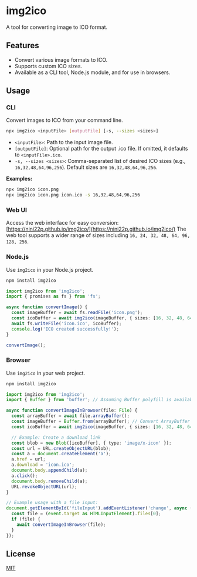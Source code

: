 # img2ico

A tool for converting image to ICO format.

## Features
- Convert various image formats to ICO.
- Supports custom ICO sizes.
- Available as a CLI tool, Node.js module, and for use in browsers.

## Usage

### CLI
Convert images to ICO from your command line.

```bash
npx img2ico <inputFile> [outputFile] [-s, --sizes <sizes>]
```

- `<inputFile>`: Path to the input image file.
- `[outputFile]`: Optional path for the output .ico file. If omitted, it defaults to `<inputFile>.ico`.
- `-s, --sizes <sizes>`: Comma-separated list of desired ICO sizes (e.g., `16,32,48,64,96,256`). Default sizes are `16,32,48,64,96,256`.

**Examples:**
```bash
npx img2ico icon.png
npx img2ico icon.png icon.ico -s 16,32,48,64,96,256
```

### Web UI
Access the web interface for easy conversion: [https://nini22p.github.io/img2ico/](https://nini22p.github.io/img2ico/)
The web tool supports a wider range of sizes including `16, 24, 32, 48, 64, 96, 128, 256`.

### Node.js
Use `img2ico` in your Node.js project.

```bash
npm install img2ico
```

```ts
import img2ico from 'img2ico';
import { promises as fs } from 'fs';

async function convertImage() {
  const imageBuffer = await fs.readFile('icon.png');
  const icoBuffer = await img2ico(imageBuffer, { sizes: [16, 32, 48, 64, 96, 256] });
  await fs.writeFile('icon.ico', icoBuffer);
  console.log('ICO created successfully!');
}

convertImage();
```

### Browser
Use `img2ico` in your web project.

```bash
npm install img2ico
```

```ts
import img2ico from 'img2ico';
import { Buffer } from 'buffer'; // Assuming Buffer polyfill is available

async function convertImageInBrowser(file: File) {
  const arrayBuffer = await file.arrayBuffer();
  const imageBuffer = Buffer.from(arrayBuffer); // Convert ArrayBuffer to Buffer
  const icoBuffer = await img2ico(imageBuffer, { sizes: [16, 32, 48, 64, 96, 256] });

  // Example: Create a download link
  const blob = new Blob([icoBuffer], { type: 'image/x-icon' });
  const url = URL.createObjectURL(blob);
  const a = document.createElement('a');
  a.href = url;
  a.download = 'icon.ico';
  document.body.appendChild(a);
  a.click();
  document.body.removeChild(a);
  URL.revokeObjectURL(url);
}

// Example usage with a file input:
document.getElementById('fileInput').addEventListener('change', async (event) => {
  const file = (event.target as HTMLInputElement).files[0];
  if (file) {
    await convertImageInBrowser(file);
  }
});
```

## License
[MIT](./LICENSE)